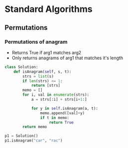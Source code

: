 # Standard Algorithms
## Permutations

### Permutations of anagram
- Returns True if arg1 matches arg2
- Only returns anagrams of arg1 that matches it's length

```python
class Solution:
	def isAnagram(self, s, t):
		strs = list(s)
		if len(strs) <= 1:
			return [strs]
		memo = []
		for i, val in enumerate(strs):
			a = strs[:i] + strs[i+1:]

			for y in self.isAnagram(a, t):
				memo.append([val]+y)
				if t in memo:
					return True
		return memo

p1 = Solution()
p1.isAnagram("car", "rac")


```